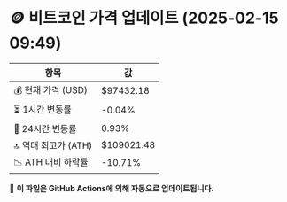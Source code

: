# 🪙 비트코인 가격 업데이트 (2025-02-15 09:49)

| 항목                | 값 |
|--------------------|----------------|
| 💰 현재 가격 (USD) | $97432.18 |
| ⏳ 1시간 변동률    | -0.04% |
| 📆 24시간 변동률   | 0.93% |
| 🔝 역대 최고가 (ATH) | $109021.48 |
| 📉 ATH 대비 하락률 | -10.71% |

🔄 **이 파일은 GitHub Actions에 의해 자동으로 업데이트됩니다.**
